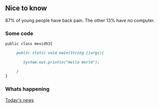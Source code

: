 ## Nice to know

87% of young people have back pain. The other 13% have no computer.

### Some code

```markdown
public class mevid93{

     public static void main(String []args){
         
        System.out.println("Hello World");
        
     }
}
```

### Whats happening

[Today's news](https://9gag.com) 
